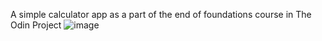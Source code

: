 A simple calculator app as a part of the end of foundations course in The Odin Project
![image](https://github.com/user-attachments/assets/9c92012c-b25e-4986-b86a-03dc08df0cc2)

